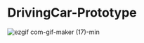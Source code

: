 # DrivingCar-Prototype

![ezgif com-gif-maker (17)-min](https://user-images.githubusercontent.com/50857082/190499884-72204311-51db-4615-aae8-d2f1c752611f.gif)
